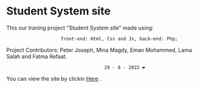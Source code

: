 
# Student System site

This our traning project "Student System site" made using: 

                        front-end: Html, Css and Js, back-end: Php;
Project Contributors: Peter Joseph, Mina Magdy, Eman Mohammed, Lama Salah and Fatma Refaat.

                                        29 - 8 - 2022 ❤️
You can view the site by clickin [Here](http://studentsystem.freecluster.eu/index.php) .
